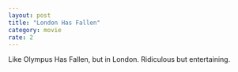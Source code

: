 ```yaml
---
layout: post
title: "London Has Fallen"
category: movie
rate: 2
---
```


Like Olympus Has Fallen, but in London. Ridiculous but entertaining.
